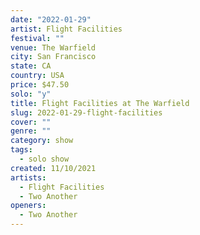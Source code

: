 ```yaml
---
date: "2022-01-29"
artist: Flight Facilities
festival: ""
venue: The Warfield
city: San Francisco
state: CA
country: USA
price: $47.50
solo: "y"
title: Flight Facilities at The Warfield
slug: 2022-01-29-flight-facilities
cover: ""
genre: ""
category: show
tags:
  - solo show
created: 11/10/2021
artists:
  - Flight Facilities
  - Two Another
openers:
  - Two Another
---
```

